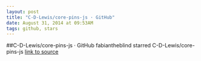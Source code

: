 ```yaml
---
layout: post
title: "C-D-Lewis/core-pins-js · GitHub"
date: August 31, 2014 at 09:53AM
tags: github, stars
---
```

##C-D-Lewis/core-pins-js · GitHub
fabiantheblind starred C-D-Lewis/core-pins-js
[link to source](http://ift.tt/1uef9LG) 
